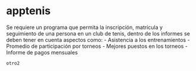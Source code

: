 # apptenis
Se requiere un programa que permita la inscripción, matrícula y seguimiento de una persona en un club de tenis, dentro de los informes se deben tener en cuenta aspectos como: 
    - Asistencia a los entrenamientos
    - Promedio de participación por torneos
    - Mejores puestos en los torneos 
    - Informe de pagos mensuales 

    otro2